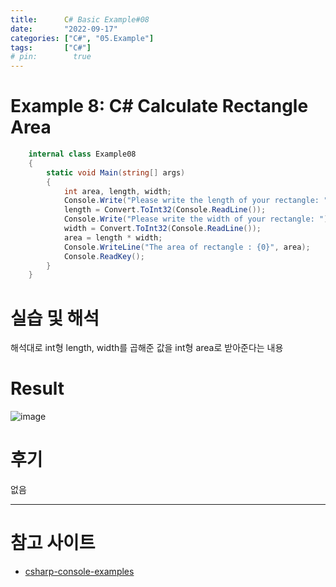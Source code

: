 ```yaml
---
title:      C# Basic Example#08
date:       "2022-09-17"
categories: ["C#", "05.Example"]
tags:       ["C#"]
# pin:        true
---
```


# Example 8: C# Calculate Rectangle Area
```c#
    internal class Example08
    {
        static void Main(string[] args)
        {
            int area, length, width;
            Console.Write("Please write the length of your rectangle: ");
            length = Convert.ToInt32(Console.ReadLine());
            Console.Write("Please write the width of your rectangle: ");
            width = Convert.ToInt32(Console.ReadLine());
            area = length * width;
            Console.WriteLine("The area of rectangle : {0}", area);
            Console.ReadKey();
        }
    }
```

# 실습 및 해석
해석대로 int형 length, width를 곱해준 값을  int형 area로 받아준다는 내용

# Result
![image](https://user-images.githubusercontent.com/85896566/190848379-cedbb535-f048-4fa9-9dbc-a3cc024a3936.png)

# 후기
없음

---

# 참고 사이트
- [csharp-console-examples](https://www.csharp-console-examples.com/csharp-console/c-console-examples/)